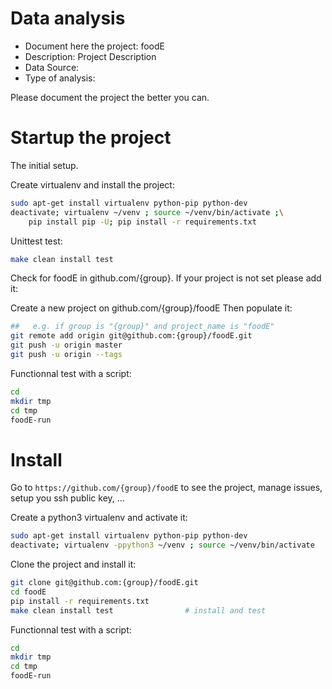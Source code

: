 # Data analysis
- Document here the project: foodE
- Description: Project Description
- Data Source:
- Type of analysis:

Please document the project the better you can.

# Startup the project

The initial setup.

Create virtualenv and install the project:
```bash
sudo apt-get install virtualenv python-pip python-dev
deactivate; virtualenv ~/venv ; source ~/venv/bin/activate ;\
    pip install pip -U; pip install -r requirements.txt
```

Unittest test:
```bash
make clean install test
```

Check for foodE in github.com/{group}. If your project is not set please add it:

Create a new project on github.com/{group}/foodE
Then populate it:

```bash
##   e.g. if group is "{group}" and project_name is "foodE"
git remote add origin git@github.com:{group}/foodE.git
git push -u origin master
git push -u origin --tags
```

Functionnal test with a script:

```bash
cd
mkdir tmp
cd tmp
foodE-run
```

# Install

Go to `https://github.com/{group}/foodE` to see the project, manage issues,
setup you ssh public key, ...

Create a python3 virtualenv and activate it:

```bash
sudo apt-get install virtualenv python-pip python-dev
deactivate; virtualenv -ppython3 ~/venv ; source ~/venv/bin/activate
```

Clone the project and install it:

```bash
git clone git@github.com:{group}/foodE.git
cd foodE
pip install -r requirements.txt
make clean install test                # install and test
```
Functionnal test with a script:

```bash
cd
mkdir tmp
cd tmp
foodE-run
```
